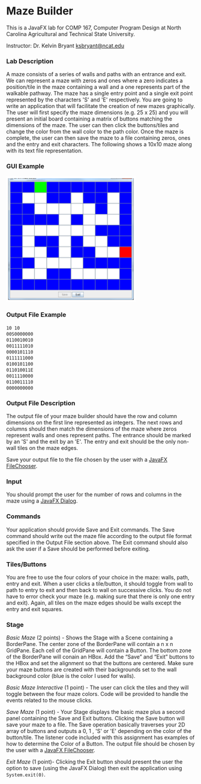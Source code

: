 # Maze Builder

This is a JavaFX lab for COMP 167, Computer Program Design at North Carolina Agricultural and Technical State University.

Instructor: Dr. Kelvin Bryant ksbryant@ncat.edu

### Lab Description
A maze consists of a series of walls and paths with an entrance and exit. We can represent a maze with zeros and ones where a zero indicates a position/tile in the maze containing a wall and a one represents part of the walkable pathway. The maze has a single entry point and a single exit point represented by the characters 'S' and 'E' respectively. You are going to write an application that will facilitate the creation of new mazes graphically. The user will first specify the maze dimensions (e.g. 25 x 25) and you will present an initial board containing a matrix of buttons matching the dimensions of the maze. The user can then click the buttons/tiles and change the color from the wall color to the path color. Once the maze is complete, the user can then save the maze to a file containing zeros, ones and the entry and exit characters. The following shows a 10x10 maze along with its text file representation.

### GUI Example

![Maze Builder GUI](https://github.com/NCATCS/images/blob/master/Figure9-1.png)

### Output File Example

```
10 10
00S0000000
0110010010
0011111010
0000101110
0111111000
0100101100
011010011E
0011110000
0110011110
0000000000
```

### Output File Description

The output file of your maze builder should have the row and column dimensions on the first line represented as integers. The next rows and columns should then match the dimensions of the maze where zeros represent walls and ones represent paths. The entrance should be marked by an 'S' and the exit by an 'E'. The entry and exit should be the only non-wall tiles on the maze edges.

Save your output file to the file chosen by the user with a [JavaFX FileChooser](http://tutorials.jenkov.com/javafx/filechooser.html).

### Input

You should prompt the user for the number of rows and columns in the maze using a [JavaFX Dialog](http://code.makery.ch/blog/javafx-dialogs-official/).

### Commands

Your application should provide Save and Exit commands. The Save command should write out the maze file according to the output file format specified in the Output File section above. The Exit command should also ask the user if a Save should be performed before exiting.

### Tiles/Buttons

You are free to use the four colors of your choice in the maze: walls, path, entry and exit. When a user clicks a tile/button, it should toggle from wall to path to entry to exit and then back to wall on successive clicks. You do not have to error check your maze (e.g. making sure that there is only one entry and exit). Again, all tiles on the maze edges should be walls except the entry and exit squares.

### Stage

_Basic Maze_ (2 points) - Shows the Stage with a Scene containing a BorderPane. The center zone of the BorderPane will contain a n x n GridPane. Each cell of the GridPane will contain a Button. The bottom zone of the BorderPane will conain an HBox. Add the “Save” and “Exit” buttons to the HBox and set the alignment so that the buttons are centered. Make sure your maze buttons are created with their backgrounds set to the wall background color (blue is the color I used for walls).

_Basic Maze Interactive_ (1 point) - The user can click the tiles and they will toggle between the four maze colors. Code will be provided to handle the events related to the mouse clicks.

_Save Maze_ (1 point) - Your Stage displays the basic maze plus a second panel containing the Save and Exit buttons. Clicking the Save button will save your maze to a file. The Save operation basically traverses your 2D array of buttons and outputs a 0, 1 , 'S' or 'E' depending on the color of the button/tile. The listener code included with this assignment has examples of how to determine the Color of a Button. The output file should be chosen by the user with a [JavaFX FileChooser](http://tutorials.jenkov.com/javafx/filechooser.html).

_Exit Maze_ (1 point)- Clicking the Exit button should present the user the option to save (using the JavaFX Dialog) then exit the application using `System.exit(0)`.

